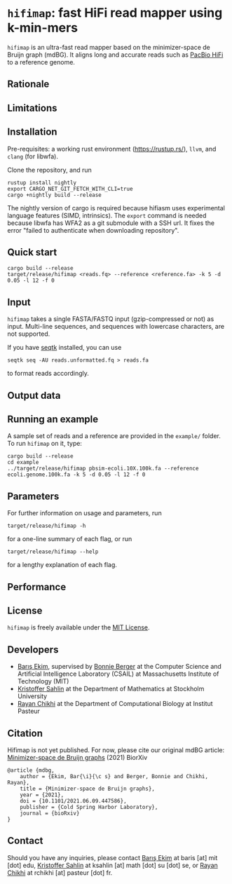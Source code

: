 
`hifimap`: fast HiFi read mapper using k-min-mers
=========

`hifimap` is an ultra-fast read mapper based on the minimizer-space de Bruijn graph (mdBG). It aligns long and accurate reads such as [PacBio HiFi](https://www.pacb.com/smrt-science/smrt-sequencing/hifi-reads-for-highly-accurate-long-read-sequencing/) to a reference genome.

## Rationale

## Limitations

## Installation

Pre-requisites: a working rust environment (https://rustup.rs/), `llvm`, and `clang` (for libwfa).

Clone the repository, and run 

```
rustup install nightly
export CARGO_NET_GIT_FETCH_WITH_CLI=true
cargo +nightly build --release
```

The nightly version of cargo is required because hifiasm uses experimental language features (SIMD, intrinsics). The `export` command is needed because libwfa has WFA2 as a git submodule with a SSH url. It fixes the error "failed to authenticate when downloading repository".

## Quick start

```
cargo build --release
target/release/hifimap <reads.fq> --reference <reference.fa> -k 5 -d 0.05 -l 12 -f 0 
```

## Input

`hifimap` takes a single FASTA/FASTQ input (gzip-compressed or not) as input. Multi-line sequences, and sequences with lowercase characters, are not supported. 

If you have [seqtk](https://github.com/lh3/seqtk) installed, you can use

`seqtk seq -AU reads.unformatted.fq > reads.fa`

to format reads accordingly.

## Output data 

## Running an example

A sample set of reads and a reference are provided in the `example/` folder. To run `hifimap` on it, type:

```
cargo build --release
cd example
../target/release/hifimap pbsim-ecoli.10X.100k.fa --reference  ecoli.genome.100k.fa -k 5 -d 0.05 -l 12 -f 0 
```

## Parameters

For further information on usage and parameters, run

`target/release/hifimap -h`

for a one-line summary of each flag, or run

`target/release/hifimap --help`

for a lengthy explanation of each flag.

## Performance

## License

`hifimap` is freely available under the [MIT License](https://opensource.org/licenses/MIT).

## Developers

* [Barış Ekim](http://people.csail.mit.edu/ekim/), supervised by [Bonnie Berger](http://people.csail.mit.edu/bab/) at the Computer Science and Artificial Intelligence Laboratory (CSAIL) at Massachusetts Institute of Technology (MIT)
* [Kristoffer Sahlin](https://sahlingroup.github.io/) at the Department of Mathematics at Stockholm University
* [Rayan Chikhi](http://rayan.chikhi.name) at the Department of Computational Biology at Institut Pasteur


## Citation

Hifimap is not yet published. For now, please cite our original mdBG article: [Minimizer-space de Bruijn graphs](https://www.biorxiv.org/content/10.1101/2021.06.09.447586v1) (2021) BiorXiv

```
@article {mdbg,
	author = {Ekim, Bar{\i}{\c s} and Berger, Bonnie and Chikhi, Rayan},
	title = {Minimizer-space de Bruijn graphs},
	year = {2021},
	doi = {10.1101/2021.06.09.447586},
	publisher = {Cold Spring Harbor Laboratory},
	journal = {bioRxiv}
}
```

## Contact

Should you have any inquiries, please contact [Barış Ekim](http://people.csail.mit.edu/ekim/) at baris [at] mit [dot] edu, [Kristoffer Sahlin](https://sahlingroup.github.io/) at ksahlin [at] math [dot] su [dot] se, or [Rayan Chikhi](http://rayan.chikhi.name) at rchikhi [at] pasteur [dot] fr.


